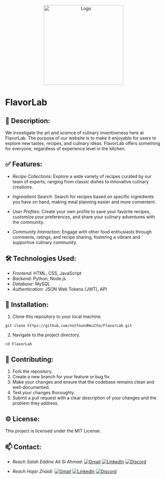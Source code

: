 <div align="center">
  <img src="https://storage.googleapis.com/openscreenshot/v%2Fz%2FC/jHArj8Czv.png" alt="Logo" width="256" height="256">
</div>



# FlavorLab

## 📝 Description:

We investigate the art and science of culinary inventiveness here at FlavorLab. The purpose of our website is to make it enjoyable for users to explore new tastes, recipes, and culinary ideas. FlavorLab offers something for everyone, regardless of experience level in the kitchen.

## ✅ Features: 

- *Recipe Collections*: 
  Explore a wide variety of recipes curated by our team of experts, ranging from classic dishes to innovative culinary creations.

- *Ingreadient Search*: 
  Search for recipes based on specific ingredients you have on hand, making meal planning easier and more convenient.

- *User Profiles*: 
  Create your own profile to save your favorite recipes, customize your preferences, and share your culinary adventures with the community.

- *Community Interaction*:
  Engage with other food enthusiasts through comments, ratings, and recipe sharing, fostering a vibrant and supportive culinary community.

## 🛠️ Technologies Used:

- *Frontend*: HTML, CSS, JavaScript
- *Backend*: Python, Node.js
- *Database*: MySQL
- *Authentication*: JSON Web Tokens (JWT), API

## 🔽 Installation:

1. Clone this repository to your local machine.

```git clone https://github.com/notfoundHeiCho/FlavorLab.git```

2. Navigate to the project directory.

```cd FlavorLab```

## 🤝 Contributing:

1. Fork the repository.
2. Create a new branch for your feature or bug fix.
3. Make your changes and ensure that the codebase remains clean and well-documented.
4. Test your changes thoroughly.
5. Submit a pull request with a clear description of your changes and the problem they address.

## ©️ License:

This project is licensed under the MIT License.

## 📫 Contact:

- *Reach Salah Eddine Ait Si Ahmad*:
[![Gmail](https://img.shields.io/badge/Gmail-D14836?style=for-the-badge&logo=gmail&logoColor=white)](mailto:salaheddine.aitsiahmad@gmail.com)
[![LinkedIn](https://img.shields.io/badge/linkedin-%230077B5.svg?style=for-the-badge&logo=linkedin&logoColor=white)](https://www.linkedin.com/in/salah-eddine-ait-si-ahmad/)
[![Discord](https://img.shields.io/badge/Discord-%235865F2.svg?style=for-the-badge&logo=discord&logoColor=white)](https://discordapp.com/users/1149717993396375605)

- *Reach Hajar Znaidi*:
[![Gmail](https://img.shields.io/badge/Gmail-D14836?style=for-the-badge&logo=gmail&logoColor=white)](mailto:hajarznaidi04@gmail.com)
[![LinkedIn](https://img.shields.io/badge/linkedin-%230077B5.svg?style=for-the-badge&logo=linkedin&logoColor=white)](https://www.linkedin.com/in/hajar-znaidi-b2364a189/)
[![Discord](https://img.shields.io/badge/Discord-%235865F2.svg?style=for-the-badge&logo=discord&logoColor=white)](https://discordapp.com/users/1198465550658060449)
